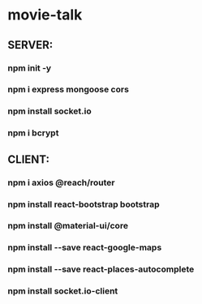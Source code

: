 # movie-talk


## SERVER:
### npm init -y

### npm i express mongoose cors
### npm install socket.io
### npm i bcrypt

## CLIENT:

### npm i axios @reach/router
### npm install react-bootstrap bootstrap
### npm install @material-ui/core
### npm install --save react-google-maps
### npm install --save react-places-autocomplete
### npm install socket.io-client
